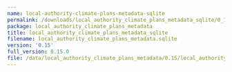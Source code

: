 ```yaml
---
name: local-authority-climate-plans-metadata-sqlite
permalink: /downloads/local_authority_climate_plans_metadata_sqlite/0_15
package: local_authority_climate_plans_metadata
title: local_authority_climate_plans_metadata_sqlite
filename: local_authority_climate_plans_metadata.sqlite
version: '0.15'
full_version: 0.15.0
file: /data/local_authority_climate_plans_metadata/0.15/local_authority_climate_plans_metadata.sqlite
---
```

